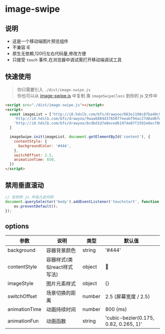 
# image-swipe

## 说明
- 这是一个移动端图片预览组件
- 不兼容 IE
- 原生无依赖,120行左右代码量,修改方便
- 只接受 `touch` 事件,在浏览器中调试需打开移动端调试工具

## 快速使用
> 你只需要引入 `./dist/image-swipe.js`  
> 你也可以从 [image-swipe.js](./dist/image-swipe.js) 中复制 类 `imageSwipeClass` 到你的 js 文件中

```html
<script src="./dist/image-swipe.js"></script>
<script>
  const imageList = ['http://i0.hdslb.com/bfs/drawyoo/083e1198c87ba40c94396a130df8a3793dd7a03d.png',
    'http://i0.hdslb.com/bfs/drawyoo/9aaa6884d3765077eeabf94ac27d8ad6fd942d13.png',
    'http://i0.hdslb.com/bfs/drawyoo/bcdbd1d7e8eced61974e87f2592e0ecf80f8fff1.png'
  ]

  imageSwipe.init(imageList, document.getElementById('content'), {
    contentStyle: {
      backgroundColor: '#444',
    },
    switchOffset: 2.5,
    animationTime: 650,
  })
</script>
```

## 禁用垂直滚动
```js
// 在你的 js 中加入此代码
document.querySelector('body').addEventListener('touchstart', function (ev) {
	ev.preventDefault();
});
```

## options
参数|说明|类型|默认值
---|---|---|---
background|容器背景颜色| string|'#444'
contentStyle|容器样式(类似react样式写法)|object|
imageStyle|图片元素样式| object|{}
switchOffset|场景切换的距离| number|2.5 (屏幕宽度 / 2.5)
animationTime|动画持续时间| number|800 (ms)
animationFun|动画函数| string|'cubic-bezier(0.175, 0.82, 0.265, 1)'